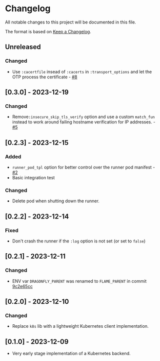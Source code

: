 # Changelog

All notable changes to this project will be documented in this file.

The format is based on [Keep a Changelog](https://keepachangelog.com/en/1.0.0/).

## Unreleased

<!-- Add your changelog entry to the relevant subsection -->

<!-- ### Added | Changed | Deprecated | Removed | Fixed | Security -->

### Changed

- Use `:cacertfile` insead of `:cacerts` in `:transport_options` and let the OTP process the certificate - [#8](https://github.com/mruoss/flame_k8s_backend/pull/8)

<!--------------------- Don't add new entries after this line --------------------->

## [0.3.0] - 2023-12-19

### Changed

- Remove`:insecure_skip_tls_verify` option and use a custom `match_fun` instead to work around failing hostname verification for IP addresses. - [#5](https://github.com/mruoss/flame_k8s_backend/pull/5)

## [0.2.3] - 2023-12-15

### Added

- `runner_pod_tpl` option for better control over the runner pod manifest - [#2](https://github.com/mruoss/flame_k8s_backend/pull/2)
- Basic integration test

### Changed

- Delete pod when shutting down the runner.

## [0.2.2] - 2023-12-14

### Fixed

- Don't crash the runner if the `:log` option is not set (or set to `false`)

## [0.2.1] - 2023-12-11

### Changed

- ENV var `DRAGONFLY_PARENT` was renamed to `FLAME_PARENT` in commit [9c2e65cc](https://github.com/phoenixframework/flame/commit/9c2e65ccd2c55514a473ad6ed986326576687064)

## [0.2.0] - 2023-12-10

### Changed

- Replace `k8s` lib with a lightweight Kubernetes client implementation.

## [0.1.0] - 2023-12-09

- Very early stage implementation of a Kubernetes backend.
